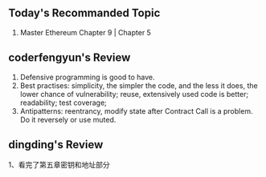 ## Today's Recommanded Topic
1. Master Ethereum Chapter 9 | Chapter 5

## coderfengyun's Review
1. Defensive programming is good to have.
2. Best practises: simplicity, the simpler the code, and the less it does, the lower chance of vulnerability; reuse, extensively used code is better; readability; test coverage;
3. Antipatterns: reentrancy, modify state after Contract Call is a problem. Do it reversely or use muted.
## dingding's Review
1、看完了第五章密钥和地址部分
